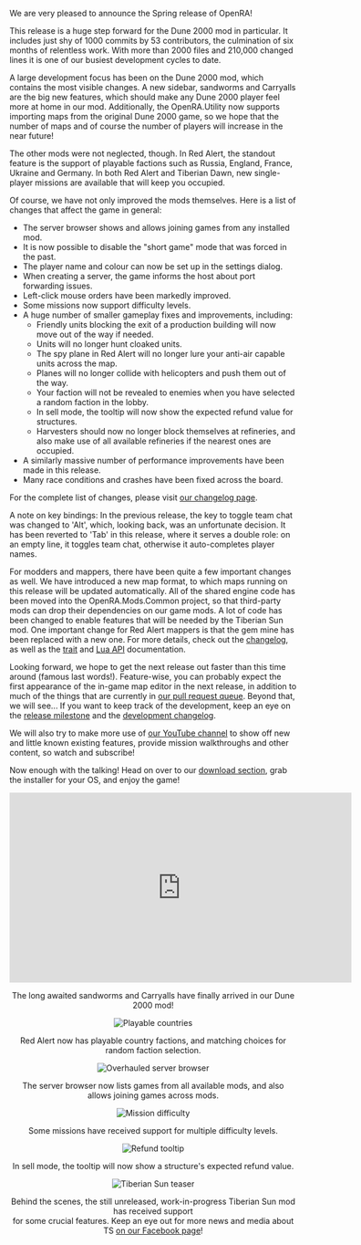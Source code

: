 We are very pleased to announce the Spring release of OpenRA!

This release is a huge step forward for the Dune 2000 mod in particular. It includes just shy of 1000 commits by 53 contributors, the culmination of six months of relentless work. With more than 2000 files and 210,000 changed lines it is one of our busiest development cycles to date.

A large development focus has been on the Dune 2000 mod, which contains the most visible changes. A new sidebar, sandworms and Carryalls are the big new features, which should make any Dune 2000 player feel more at home in our mod. Additionally, the OpenRA.Utility now supports importing maps from the original Dune 2000 game, so we hope that the number of maps and of course the number of players will increase in the near future!

The other mods were not neglected, though. In Red Alert, the standout feature is the support of playable factions such as Russia, England, France, Ukraine and Germany. In both Red Alert and Tiberian Dawn, new single-player missions are available that will keep you occupied.

Of course, we have not only improved the mods themselves. Here is a list of changes that affect the game in general:

* The server browser shows and allows joining games from any installed mod.
* It is now possible to disable the "short game" mode that was forced in the past.
* The player name and colour can now be set up in the settings dialog.
* When creating a server, the game informs the host about port forwarding issues.
* Left-click mouse orders have been markedly improved.
* Some missions now support difficulty levels.
* A huge number of smaller gameplay fixes and improvements, including:
   * Friendly units blocking the exit of a production building will now move out of the way if needed.
   * Units will no longer hunt cloaked units.
   * The spy plane in Red Alert will no longer lure your anti-air capable units across the map.
   * Planes will no longer collide with helicopters and push them out of the way.
   * Your faction will not be revealed to enemies when you have selected a random faction in the lobby.
   * In sell mode, the tooltip will now show the expected refund value for structures.
   * Harvesters should now no longer block themselves at refineries, and also make use of all available refineries if the nearest ones are occupied.
* A similarly massive number of performance improvements have been made in this release.
* Many race conditions and crashes have been fixed across the board.

For the complete list of changes, please visit [our changelog page](https://github.com/OpenRA/OpenRA/wiki/Historical-Changelogs).

A note on key bindings: In the previous release, the key to toggle team chat was changed to 'Alt', which, looking back, was an unfortunate decision. It has been reverted to 'Tab' in this release, where it serves a double role: on an empty line, it toggles team chat, otherwise it auto-completes player names.

For modders and mappers, there have been quite a few important changes as well. We have introduced a new map format, to which maps running on this release will be updated automatically. All of the shared engine code has been moved into the OpenRA.Mods.Common project, so that third-party mods can drop their dependencies on our game mods. A lot of code has been changed to enable features that will be needed by the Tiberian Sun mod. One important change for Red Alert mappers is that the gem mine has been replaced with a new one. For more details, check out the [changelog](https://github.com/OpenRA/OpenRA/wiki/Historical-Changelogs), as well as the [trait](https://github.com/openra/openra/wiki/Traits) and [Lua API](https://github.com/openra/openra/wiki/Lua-API) documentation.

Looking forward, we hope to get the next release out faster than this time around (famous last words!). Feature-wise, you can probably expect the first appearance of the in-game map editor in the next release, in addition to much of the things that are currently in [our pull request queue](https://github.com/openra/openra/pulls). Beyond that, we will see... If you want to keep track of the development, keep an eye on the [release milestone](https://github.com/OpenRA/OpenRA/milestones/Next%20release) and the [development changelog](https://github.com/openra/openra/wiki/Changelog%20(bleed)).

We will also try to make more use of [our YouTube channel](https://www.youtube.com/channel/UCRoiPL1J4K1-EhQeNazrYig) to show off new and little known existing features, provide mission walkthroughs and other content, so watch and subscribe!

Now enough with the talking! Head on over to our [download section](/download/), grab the installer for your OS, and enjoy the game!

<div style="text-align:center" markdown="1">
<iframe width="600" height="333" src="https://www.youtube-nocookie.com/embed/oK-paA7kRP0?rel=0" frameborder="0" allowfullscreen></iframe>

The long awaited sandworms and Carryalls have finally arrived in our Dune 2000 mod!

![Playable countries](/images/news/20150424-ra-country-dropdown.png)

Red Alert now has playable country factions, and matching choices for random faction selection.

![Overhauled server browser](/images/news/20150424-cnc-server-browser.png)

The server browser now lists games from all available mods, and also allows joining games across mods.

![Mission difficulty](/images/news/20150424-cnc-mission-difficulty.png)

Some missions have received support for multiple difficulty levels.

![Refund tooltip](/images/news/20150424-ra-refund-tooltip.png)

In sell mode, the tooltip will now show a structure's expected refund value.

![Tiberian Sun teaser](/images/news/20150424-ts-teaser.png)

Behind the scenes, the still unreleased, work-in-progress Tiberian Sun mod has received support<br/>for some crucial features. Keep an eye out for more news and media about TS [on our Facebook page](https://facebook.com/openra)!

</div>

